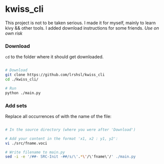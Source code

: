 # kwiss\_cli

This project is not to be taken serious. I made it for myself, mainly
to learn kivy && other tools.
I added download instructions for some friends.
*Use on own risk*


### Download
`cd` to the folder where it should get downloaded.

```sh

# Download
git clone https://github.com/lrshsl/kwiss_cli
cd ./kwiss_cli/

# Run
python ./main.py

```


### Add sets

Replace all occurrences of <fname> with the name of the file:

```sh

# In the source directory (where you were after 'Download')

# Add your content in the format 'x1, x2 : y1, y2':
vi ./src/fname.voci

# Write filename to main.py
sed -i -e '/##- SRC-Init -##/s/\'.*\'/\'fname\'/' ./main.py

```
